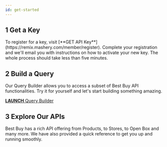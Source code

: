 ```yaml
---
id: get-started
---
```


<h2>
    <span class="fa-stack fa-1x numberIcon">
        <i class="fa fa-circle fa-stack-2x icon-stack-base c-bby-blue"></i>
        <strong class="char-overlay fa-stack-1x">1</strong>
    </span> Get a Key
</h2>
To register for a key, visit [**GET API Key**](https://remix.mashery.com/member/register). Complete your registration and we'll email you with instructions on how to activate your new key. The whole process should take less than five minutes.

<h2>
    <span class="fa-stack fa-1x numberIcon">
        <i class="fa fa-circle fa-stack-2x icon-stack-base c-bby-blue"></i>
        <strong class="char-overlay fa-stack-1x">2</strong>
    </span> Build a Query
</h2>
Our Query Builder allows you to access a subset of Best Buy API functionalities. Try it for yourself and let's start building something amazing.

<a href="https://bestbuyapis.github.io/bby-query-mixer/" class="btn btn-lg btn-ghost-dark"><b>LAUNCH</b> Query Builder</a>

<h2>
    <span class="fa-stack fa-1x numberIcon">
        <i class="fa fa-circle fa-stack-2x icon-stack-base c-bby-blue"></i>
        <strong class="char-overlay fa-stack-1x">3</strong>
    </span> Explore Our APIs
</h2>
Best Buy has a rich API offering from Products, to Stores, to Open Box and many more. We have also provided a quick reference to get you up and running smoothly.